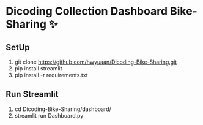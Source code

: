 # Dicoding Collection Dashboard Bike-Sharing ✨

## SetUp
1. git clone https://github.com/hwyuaan/Dicoding-Bike-Sharing.git 
2. pip install streamlit
3. pip install -r requirements.txt

## Run Streamlit
1. cd Dicoding-Bike-Sharing/dashboard/
2. streamlit run Dashboard.py
